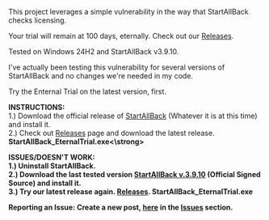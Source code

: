 This project leverages a simple vulnerability in the way that StartAllBack checks licensing.

Your trial will remain at 100 days, eternally. Check out our <a href="https://github.com/BinaryBrother/StartAllBack-EternalTrial/releases">Releases</a>.

Tested on Windows 24H2 and StartAllBack v3.9.10.

I've actually been testing this vulnerability for several versions of StartAllBack and no changes we're needed in my code.

Try the Enternal Trial on the latest version, first.

<b>INSTRUCTIONS:</b><br>
1.) Download the official release of <a href="https://www.startallback.com/">StartAllBack</a> (Whatever it is at this time) and install it.<br>
2.) Check out <a href="https://github.com/BinaryBrother/StartAllBack-EternalTrial/releases">Releases</a> page and download the latest release. <strong>StartAllBack_EternalTrial.exe<\strong>

<b>ISSUES/DOESN'T WORK:</b><br>
1.) Uninstall StartAllBack.<br>
2.) Download the last tested version <a href="https://startisback.sfo3.cdn.digitaloceanspaces.com/StartAllBack_3.9.10_setup.exe">StartAllBack v.3.9.10</a> (Official Signed Source) and install it.<br>
3.) Try our latest release again. <a href="https://github.com/BinaryBrother/StartAllBack-EternalTrial/releases">Releases</a>. <b>StartAllBack_EternalTrial.exe</b><br>

<b>Reporting an Issue:</b>
Create a new post, <a href="https://github.com/BinaryBrother/StartAllBack-EternalTrial/issues">here</a> in the <a href="https://github.com/BinaryBrother/StartAllBack-EternalTrial/issues">Issues</a> section.

